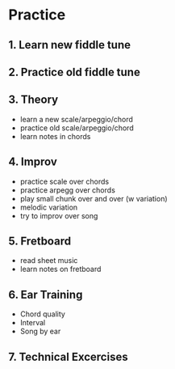 # Practice

## 1. Learn new fiddle tune
## 2. Practice old fiddle tune
## 3. Theory
* learn a new scale/arpeggio/chord
* practice old scale/arpeggio/chord
* learn notes in chords
## 4. Improv
* practice scale over chords
* practice arpegg over chords
* play small chunk over and over (w variation)
* melodic variation
* try to improv over song
## 5. Fretboard
* read sheet music
* learn notes on fretboard
## 6. Ear Training
* Chord quality
* Interval
* Song by ear
## 7. Technical Excercises